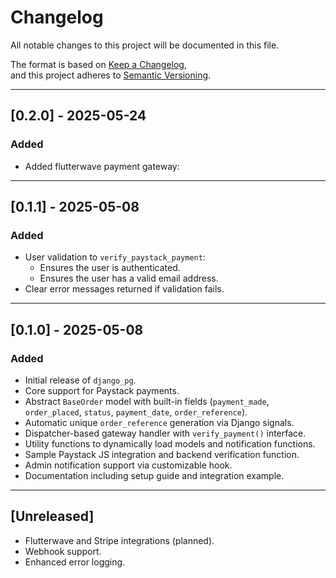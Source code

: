 # Changelog

All notable changes to this project will be documented in this file.

The format is based on [Keep a Changelog](https://keepachangelog.com/en/1.0.0/),  
and this project adheres to [Semantic Versioning](https://semver.org/spec/v2.0.0.html).

---
## [0.2.0] - 2025-05-24
### Added
- Added flutterwave payment gateway:

---

## [0.1.1] - 2025-05-08
### Added
- User validation to `verify_paystack_payment`:
  - Ensures the user is authenticated.
  - Ensures the user has a valid email address.
- Clear error messages returned if validation fails.

---

## [0.1.0] - 2025-05-08

### Added
- Initial release of `django_pg`.
- Core support for Paystack payments.
- Abstract `BaseOrder` model with built-in fields (`payment_made`, `order_placed`, `status`, `payment_date`, `order_reference`).
- Automatic unique `order_reference` generation via Django signals.
- Dispatcher-based gateway handler with `verify_payment()` interface.
- Utility functions to dynamically load models and notification functions.
- Sample Paystack JS integration and backend verification function.
- Admin notification support via customizable hook.
- Documentation including setup guide and integration example.

---

## [Unreleased]

- Flutterwave and Stripe integrations (planned).
- Webhook support.
- Enhanced error logging.
